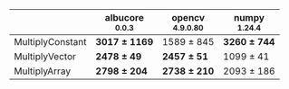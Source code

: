 |                |albucore<br><small>0.0.3</small>|opencv<br><small>4.9.0.80</small>|numpy<br><small>1.24.4</small>|
|----------------|--------------------------------|---------------------------------|------------------------------|
|MultiplyConstant|**3017 ± 1169**                 |1589 ± 845                       |**3260 ± 744**                |
|MultiplyVector  |**2478 ± 49**                   |**2457 ± 51**                    |1099 ± 41                     |
|MultiplyArray   |**2798 ± 204**                  |**2738 ± 210**                   |2093 ± 186                    |
